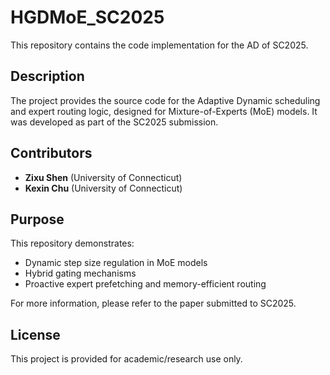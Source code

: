 # HGDMoE_SC2025

This repository contains the code implementation for the AD of SC2025.

## Description

The project provides the source code for the Adaptive Dynamic scheduling and expert routing logic, designed for Mixture-of-Experts (MoE) models. It was developed as part of the SC2025 submission.

## Contributors

- **Zixu Shen** (University of Connecticut)
- **Kexin Chu** (University of Connecticut)

## Purpose

This repository demonstrates:
- Dynamic step size regulation in MoE models
- Hybrid gating mechanisms
- Proactive expert prefetching and memory-efficient routing

For more information, please refer to the paper submitted to SC2025.

## License

This project is provided for academic/research use only.
